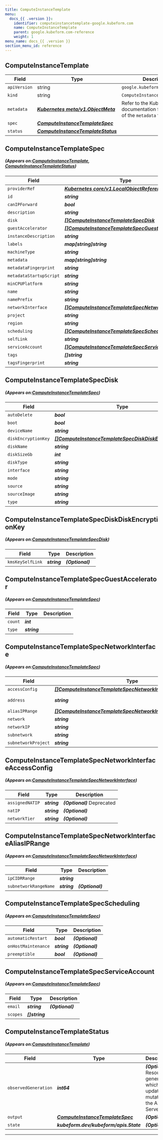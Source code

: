 ```yaml
---
title: ComputeInstanceTemplate
menu:
  docs_{{ .version }}:
    identifier: computeinstancetemplate-google.kubeform.com
    name: ComputeInstanceTemplate
    parent: google.kubeform.com-reference
    weight: 1
menu_name: docs_{{ .version }}
section_menu_id: reference
---
```


## ComputeInstanceTemplate
| Field | Type | Description |
| ------ | ----- | ----------- |
| `apiVersion` | string | `google.kubeform.com/v1alpha1` |
|    `kind` | string | `ComputeInstanceTemplate` |
| `metadata` | ***[Kubernetes meta/v1.ObjectMeta](https://kubernetes.io/docs/reference/generated/kubernetes-api/v1.13/#objectmeta-v1-meta)***|Refer to the Kubernetes API documentation for the fields of the `metadata` field.|
| `spec` | ***[ComputeInstanceTemplateSpec](#ComputeInstanceTemplateSpec)***||
| `status` | ***[ComputeInstanceTemplateStatus](#ComputeInstanceTemplateStatus)***||
## ComputeInstanceTemplateSpec
##### (Appears on:[ComputeInstanceTemplate](#ComputeInstanceTemplate), [ComputeInstanceTemplateStatus](#ComputeInstanceTemplateStatus))
| Field | Type | Description |
| ------ | ----- | ----------- |
| `providerRef` | ***[Kubernetes core/v1.LocalObjectReference](https://kubernetes.io/docs/reference/generated/kubernetes-api/v1.13/#localobjectreference-v1-core)***||
| `id` | ***string***||
| `canIPForward` | ***bool***| ***(Optional)*** |
| `description` | ***string***| ***(Optional)*** |
| `disk` | ***[[]ComputeInstanceTemplateSpecDisk](#ComputeInstanceTemplateSpecDisk)***||
| `guestAccelerator` | ***[[]ComputeInstanceTemplateSpecGuestAccelerator](#ComputeInstanceTemplateSpecGuestAccelerator)***| ***(Optional)*** |
| `instanceDescription` | ***string***| ***(Optional)*** |
| `labels` | ***map[string]string***| ***(Optional)*** |
| `machineType` | ***string***||
| `metadata` | ***map[string]string***| ***(Optional)*** |
| `metadataFingerprint` | ***string***| ***(Optional)*** |
| `metadataStartupScript` | ***string***| ***(Optional)*** |
| `minCPUPlatform` | ***string***| ***(Optional)*** |
| `name` | ***string***| ***(Optional)*** |
| `namePrefix` | ***string***| ***(Optional)*** |
| `networkInterface` | ***[[]ComputeInstanceTemplateSpecNetworkInterface](#ComputeInstanceTemplateSpecNetworkInterface)***| ***(Optional)*** |
| `project` | ***string***| ***(Optional)*** |
| `region` | ***string***| ***(Optional)*** |
| `scheduling` | ***[[]ComputeInstanceTemplateSpecScheduling](#ComputeInstanceTemplateSpecScheduling)***| ***(Optional)*** |
| `selfLink` | ***string***| ***(Optional)*** |
| `serviceAccount` | ***[[]ComputeInstanceTemplateSpecServiceAccount](#ComputeInstanceTemplateSpecServiceAccount)***| ***(Optional)*** |
| `tags` | ***[]string***| ***(Optional)*** |
| `tagsFingerprint` | ***string***| ***(Optional)*** |
## ComputeInstanceTemplateSpecDisk
##### (Appears on:[ComputeInstanceTemplateSpec](#ComputeInstanceTemplateSpec))
| Field | Type | Description |
| ------ | ----- | ----------- |
| `autoDelete` | ***bool***| ***(Optional)*** |
| `boot` | ***bool***| ***(Optional)*** |
| `deviceName` | ***string***| ***(Optional)*** |
| `diskEncryptionKey` | ***[[]ComputeInstanceTemplateSpecDiskDiskEncryptionKey](#ComputeInstanceTemplateSpecDiskDiskEncryptionKey)***| ***(Optional)*** |
| `diskName` | ***string***| ***(Optional)*** |
| `diskSizeGb` | ***int***| ***(Optional)*** |
| `diskType` | ***string***| ***(Optional)*** |
| `interface` | ***string***| ***(Optional)*** |
| `mode` | ***string***| ***(Optional)*** |
| `source` | ***string***| ***(Optional)*** |
| `sourceImage` | ***string***| ***(Optional)*** |
| `type` | ***string***| ***(Optional)*** |
## ComputeInstanceTemplateSpecDiskDiskEncryptionKey
##### (Appears on:[ComputeInstanceTemplateSpecDisk](#ComputeInstanceTemplateSpecDisk))
| Field | Type | Description |
| ------ | ----- | ----------- |
| `kmsKeySelfLink` | ***string***| ***(Optional)*** |
## ComputeInstanceTemplateSpecGuestAccelerator
##### (Appears on:[ComputeInstanceTemplateSpec](#ComputeInstanceTemplateSpec))
| Field | Type | Description |
| ------ | ----- | ----------- |
| `count` | ***int***||
| `type` | ***string***||
## ComputeInstanceTemplateSpecNetworkInterface
##### (Appears on:[ComputeInstanceTemplateSpec](#ComputeInstanceTemplateSpec))
| Field | Type | Description |
| ------ | ----- | ----------- |
| `accessConfig` | ***[[]ComputeInstanceTemplateSpecNetworkInterfaceAccessConfig](#ComputeInstanceTemplateSpecNetworkInterfaceAccessConfig)***| ***(Optional)*** |
| `address` | ***string***| ***(Optional)*** Deprecated|
| `aliasIPRange` | ***[[]ComputeInstanceTemplateSpecNetworkInterfaceAliasIPRange](#ComputeInstanceTemplateSpecNetworkInterfaceAliasIPRange)***| ***(Optional)*** |
| `network` | ***string***| ***(Optional)*** |
| `networkIP` | ***string***| ***(Optional)*** |
| `subnetwork` | ***string***| ***(Optional)*** |
| `subnetworkProject` | ***string***| ***(Optional)*** |
## ComputeInstanceTemplateSpecNetworkInterfaceAccessConfig
##### (Appears on:[ComputeInstanceTemplateSpecNetworkInterface](#ComputeInstanceTemplateSpecNetworkInterface))
| Field | Type | Description |
| ------ | ----- | ----------- |
| `assignedNATIP` | ***string***| ***(Optional)*** Deprecated|
| `natIP` | ***string***| ***(Optional)*** |
| `networkTier` | ***string***| ***(Optional)*** |
## ComputeInstanceTemplateSpecNetworkInterfaceAliasIPRange
##### (Appears on:[ComputeInstanceTemplateSpecNetworkInterface](#ComputeInstanceTemplateSpecNetworkInterface))
| Field | Type | Description |
| ------ | ----- | ----------- |
| `ipCIDRRange` | ***string***||
| `subnetworkRangeName` | ***string***| ***(Optional)*** |
## ComputeInstanceTemplateSpecScheduling
##### (Appears on:[ComputeInstanceTemplateSpec](#ComputeInstanceTemplateSpec))
| Field | Type | Description |
| ------ | ----- | ----------- |
| `automaticRestart` | ***bool***| ***(Optional)*** |
| `onHostMaintenance` | ***string***| ***(Optional)*** |
| `preemptible` | ***bool***| ***(Optional)*** |
## ComputeInstanceTemplateSpecServiceAccount
##### (Appears on:[ComputeInstanceTemplateSpec](#ComputeInstanceTemplateSpec))
| Field | Type | Description |
| ------ | ----- | ----------- |
| `email` | ***string***| ***(Optional)*** |
| `scopes` | ***[]string***||
## ComputeInstanceTemplateStatus
##### (Appears on:[ComputeInstanceTemplate](#ComputeInstanceTemplate))
| Field | Type | Description |
| ------ | ----- | ----------- |
| `observedGeneration` | ***int64***| ***(Optional)*** Resource generation, which is updated on mutation by the API Server.|
| `output` | ***[ComputeInstanceTemplateSpec](#ComputeInstanceTemplateSpec)***| ***(Optional)*** |
| `state` | ***kubeform.dev/kubeform/apis.State***| ***(Optional)*** |
---
